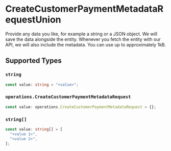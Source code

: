 # CreateCustomerPaymentMetadataRequestUnion

Provide any data you like, for example a string or a JSON object. We will save the data alongside the entity. Whenever
you fetch the entity with our API, we will also include the metadata. You can use up to approximately 1kB.


## Supported Types

### `string`

```typescript
const value: string = "<value>";
```

### `operations.CreateCustomerPaymentMetadataRequest`

```typescript
const value: operations.CreateCustomerPaymentMetadataRequest = {};
```

### `string[]`

```typescript
const value: string[] = [
  "<value 1>",
  "<value 2>",
];
```

